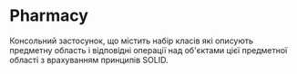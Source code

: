 # Pharmacy
Консольний застосунок, що містить набір класів які описують предметну область і відповідні операції над об'єктами цієї  предметної області з врахуванням принципів SOLID.
